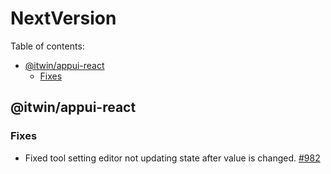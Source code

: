 # NextVersion <!-- omit from toc -->

Table of contents:

- [@itwin/appui-react](#itwinappui-react)
  - [Fixes](#fixes)

## @itwin/appui-react

### Fixes

- Fixed tool setting editor not updating state after value is changed. [#982](https://github.com/iTwin/appui/pull/982)
